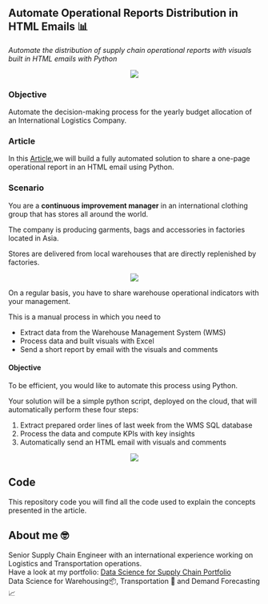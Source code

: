 ## Automate Operational Reports Distribution in HTML Emails 📊
*Automate the distribution of supply chain operational reports with visuals built in HTML emails with Python*

<p align="center">
  <img align="center" src="https://miro.medium.com/max/786/1*yXP2g6iy3dEcMzAW40tYXA.png">
</p>

### Objective
Automate the decision-making process for the yearly budget allocation of an International Logistics Company.

### Article
In this [Article](https://towardsdatascience.com/automate-operational-reports-distribution-in-html-emails-using-python-c65c66fc99a6),we will build a fully automated solution to share a one-page operational 
report in an HTML email using Python.


### Scenario
You are a **continuous improvement manager** in an international clothing group that has stores all around the world.

The company is producing garments, bags and accessories in factories located in Asia.

Stores are delivered from local warehouses that are directly replenished by factories.

<p align="center">
  <img align="center" src="https://miro.medium.com/max/786/0*is83sxgN8c9frFe1.png">
</p>

On a regular basis, you have to share warehouse operational indicators with your management.

This is a manual process in which you need to

- Extract data from the Warehouse Management System (WMS)
- Process data and built visuals with Excel
- Send a short report by email with the visuals and comments

#### Objective
To be efficient, you would like to automate this process using Python.

Your solution will be a simple python script, deployed on the cloud, that will automatically perform these four steps:

1. Extract prepared order lines of last week from the WMS SQL database
2. Process the data and compute KPIs with key insights
3. Automatically send an HTML email with visuals and comments

<p align="center">
  <img align="center" src="https://miro.medium.com/max/828/1*3MXAwPZrurHfLRrCM1wOKA.png">
</p>

## Code
This repository code you will find all the code used to explain the concepts presented in the article.

## About me 🤓
Senior Supply Chain Engineer with an international experience working on Logistics and Transportation operations. \
Have a look at my portfolio: [Data Science for Supply Chain Portfolio](https://samirsaci.com) \
Data Science for Warehousing📦, Transportation 🚚 and Demand Forecasting 📈 
